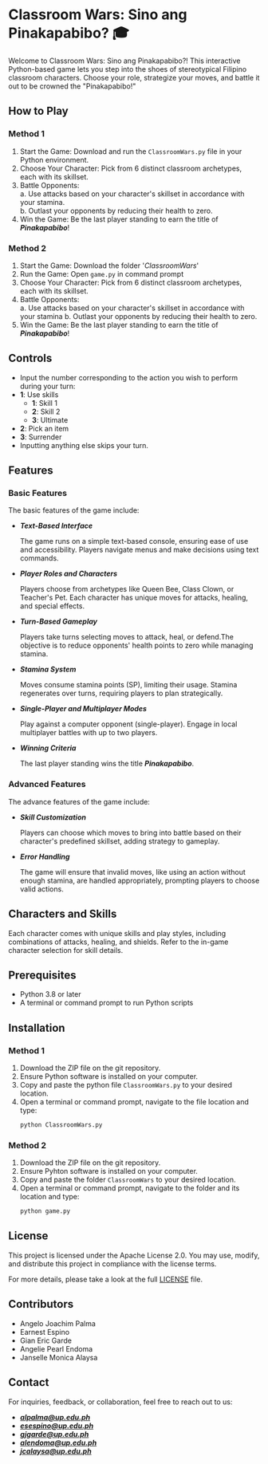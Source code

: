 # **Classroom Wars: Sino ang Pinakapabibo? 🎓**

Welcome to Classroom Wars: Sino ang Pinakapabibo?! This interactive Python-based game lets you step into the shoes of stereotypical Filipino classroom characters. Choose your role, strategize your moves, and battle it out to be crowned the "Pinakapabibo!"

## How to Play
### Method 1
1. Start the Game: Download and run the `ClassroomWars.py` file in your Python environment.  
2. Choose Your Character: Pick from 6 distinct classroom archetypes, each with its skillset.  
3. Battle Opponents:  
     a. Use attacks based on your character's skillset in accordance with your stamina.  
     b. Outlast your opponents by reducing their health to zero.  
4. Win the Game: Be the last player standing to earn the title of _**Pinakapabibo**_! 

### Method 2
1. Start the Game: Download the folder '_ClassroomWars_'
2. Run the Game: Open `game.py` in command prompt
3. Choose Your Character: Pick from 6 distinct classroom archetypes, each with its skillset.  
4. Battle Opponents:  
     a. Use attacks based on your character's skillset in accordance with your stamina 
     b. Outlast your opponents by reducing their health to zero.  
5. Win the Game: Be the last player standing to earn the title of _**Pinakapabibo**_! 


## Controls  
- Input the number corresponding to the action you wish to perform during your turn:
- **1**: Use skills
  - **1**: Skill 1  
  - **2**: Skill 2  
  - **3**: Ultimate
- **2**: Pick an item
- **3**: Surrender
- Inputting anything else skips your turn.

## Features
### Basic Features
The basic features of the game include:
- ***Text-Based Interface***
    
    The game runs on a simple text-based console, ensuring ease of use and accessibility. Players navigate menus and make decisions using text commands.
- ***Player Roles and Characters***

    Players choose from archetypes like Queen Bee, Class Clown, or Teacher's Pet. Each character has unique moves for attacks, healing, and special effects.
- ***Turn-Based Gameplay***

    Players take turns selecting moves to attack, heal, or defend.The objective is to reduce opponents' health points to zero while managing stamina.
- ***Stamina System***

    Moves consume stamina points (SP), limiting their usage. Stamina regenerates over turns, requiring players to plan strategically.
- ***Single-Player and Multiplayer Modes***

    Play against a computer opponent (single-player). Engage in local multiplayer battles with up to two players.
- ***Winning Criteria***
    
    The last player standing wins the title _**Pinakapabibo**_.


### Advanced Features
The advance features of the game include:
- ***Skill Customization***
    
    Players can choose which moves to bring into battle based on their character's predefined skillset, adding strategy to gameplay.
- ***Error Handling***
    
    The game will ensure that invalid moves, like using an action without enough stamina, are handled appropriately, prompting players to choose valid actions.

## Characters and Skills  
Each character comes with unique skills and play styles, including combinations of attacks, healing, and shields. Refer to the in-game character selection for skill details.  

## Prerequisites
- Python 3.8 or later
- A terminal or command prompt to run Python scripts

## Installation  
### Method 1
1. Download the ZIP file on the git repository.
2. Ensure Python software is installed on your computer.
3. Copy and paste the python file `ClassroomWars.py` to your desired location.
4. Open a terminal or command prompt, navigate to the file location and type:  
   ```bash
   python ClassroomWars.py
    ```

### Method 2
1. Download the ZIP file on the git repository.
2. Ensure Pyhton software is installed on your computer.
3. Copy and paste the folder `ClassroomWars` to your desired location.
4. Open a terminal or command prompt, navigate to the folder and its location and type:
    ```bash
   python game.py
    ```

## License
This project is licensed under the Apache License 2.0. You may use, modify, and distribute this project in compliance with the license terms.  

For more details, please take a look at the full [LICENSE](./LICENSE) file.  

## Contributors
- Angelo Joachim Palma
- Earnest Espino
- Gian Eric Garde
- Angelie Pearl Endoma
- Janselle Monica Alaysa 


## Contact  
For inquiries, feedback, or collaboration, feel free to reach out to us:  

- ***alpalma@up.edu.ph***  
- ***esespino@up.edu.ph***  
- ***gjgarde@up.edu.ph***  
- ***alendoma@up.edu.ph***  
- ***jcalaysa@up.edu.ph*** 
